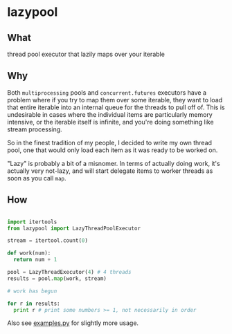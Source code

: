 # lazypool

## What
thread pool executor that lazily maps over your iterable

## Why

Both `multiprocessing` pools and `concurrent.futures` executors have a problem where if you try to map them over some iterable,
they want to load that entire iterable into an internal queue for the threads to pull off of.
This is undesirable in cases where the individual items are particularly memory intensive,
or the iterable itself is infinite, and you're doing something like stream processing.

So in the finest tradition of my people, I decided to write my own thread pool,
one that would only load each item as it was ready to be worked on.

"Lazy" is probably a bit of a misnomer.
In terms of actually doing work, it's actually very not-lazy, and will start delegate items to worker threads as soon as you call `map`.

## How

```python

import itertools
from lazypool import LazyThreadPoolExecutor

stream = itertool.count(0)

def work(num):
  return num + 1

pool = LazyThreadExecutor(4) # 4 threads
results = pool.map(work, stream)

# work has begun

for r in results:
  print r # print some numbers >= 1, not necessarily in order
```

Also see [examples.py](examples.py) for slightly more usage.

